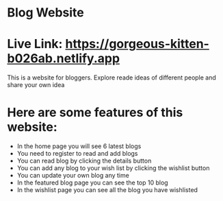 # Blog Website
# Live Link: https://gorgeous-kitten-b026ab.netlify.app

This is a website for bloggers. Explore reade ideas of different people and share your own idea

# Here are some features of this website:

- In the home page you will see 6 latest blogs
- You need to register to read and add blogs
- You can read blog by clicking the details button
- You can add any blog to your wish list by clicking the wishlist button
- You can update your own blog any time
- In the featured blog page you can see the top 10 blog
- In the wishlist page you can see all the blog you have wishlisted
